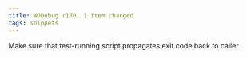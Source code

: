 ```yaml
---
title: WODebug r170, 1 item changed
tags: snippets
---
```


Make sure that test-running script propagates exit code back to caller

